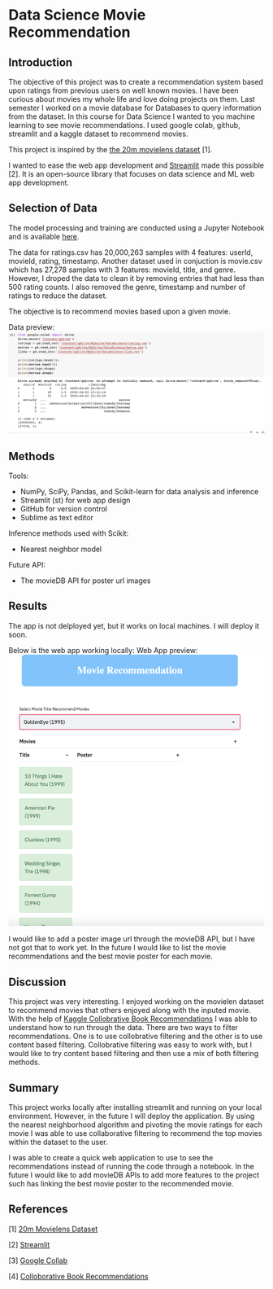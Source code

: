 # Data Science Movie Recommendation


## Introduction
The objective of this project was to create a recommendation system based upon ratings from previous users on well known movies.
I have been curious about movies my whole life and love doing projects on them. Last semester I worked on a movie database for Databases to query information from the dataset. In this course for Data Science I wanted to you machine learning to see movie recommendations. I used google colab, github, streamlit and a kaggle dataset to recommend movies.

This project is inspired by the [the 20m movielens dataset](https://www.kaggle.com/grouplens/movielens-20m-dataset) [1].  

I wanted to ease the web app development and [Streamlit](https://www.streamlit.io/) made this possible [2]. It is an open-source library that focuses on data science and ML web app development. 

## Selection of Data

The model processing and training are conducted using a Jupyter Notebook and is available [here](https://github.com/nguyenj32/dsMovie/blob/main/MovieReccomendation.ipynb).

The data for ratings.csv has 20,000,263 samples with 4 features: userId, movieId, rating, timestamp. Another dataset used in conjuction is movie.csv which has 27,278 samples with 3 features: movieId, title, and genre. However, I droped the data to clean it by removing entries that had less than 500 rating counts. I also removed the genre, timestamp and number of ratings to reduce the dataset. 

The objective is to recommend movies based upon a given movie.

Data preview: 
![data screenshot](./DataPreview.png)


## Methods

Tools:
- NumPy, SciPy, Pandas, and Scikit-learn for data analysis and inference
- Streamlit (st) for web app design
- GitHub for version control
- Sublime as text editor

Inference methods used with Scikit:
- Nearest neighbor model

Future API:
- The movieDB API for poster url images

## Results
The app is not delployed yet, but it works on local machines. I will deploy it soon.

Below is the web app working locally:
Web App preview: 
![Web App screenshot](./WebApp.png)

I would like to add a poster image url through the movieDB API, but I have not got that to work yet.
In the future I would like to list the movie recommendations and the best movie poster for each movie.

## Discussion
This project was very interesting. I enjoyed working on the movielen dataset to recommend movies that others enjoyed along with the inputed movie. With the help of 
[Kaggle Collobrative Book Recommendations](https://www.kaggle.com/sankha1998/collaborative-book-recommendation-system) I was able to understand how to run through the data. There are two ways to filter recommendations. One is to use collobrative filtering and the other is to use content based filtering. Collobrative filtering was easy to work with, but I would like to try content based filtering and then use a mix of both filtering methods. 

## Summary
This project works locally after installing streamlit and running on your local environment. However, in the future I will deploy the application. By using the nearest neighborhood algorithm and pivoting the movie ratings for each movie I was able to use collaborative filtering to recommend the top movies within the dataset to the user.

I was able to create a quick web application to use to see the recommendations instead of running the code through a notebook.
In the future I would like to add movieDB APIs to add more features to the project such has linking the best movie poster to the recommended movie.

## References
[1] [20m Movielens Dataset](https://www.kaggle.com/grouplens/movielens-20m-dataset)

[2] [Streamlit](https://www.streamlit.io/)

[3] [Google Collab](lab.research.google.com/drive/1aDNapHbcVyGnXLpuQ6qyfXgQa9nd2r4x#scrollTo=JIVismfIUkX1)

[4] [Colloborative Book Recommendations](https://www.kaggle.com/sankha1998/collaborative-book-recommendation-system)
